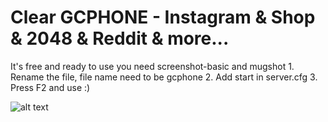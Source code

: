 # Clear GCPHONE - Instagram & Shop & 2048 & Reddit & more...
It's free and ready to use you need screenshot-basic and mugshot
1.
Rename the file, file name need to be gcphone
2.
Add start in server.cfg
3.
Press F2 and use :)

![alt text](https://cdn.discordapp.com/attachments/693004362959814686/694239544433967204/unknown.png "Example")
